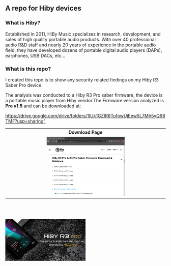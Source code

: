 <body>
	<section>
		<h1>A repo for Hiby devices</h1>
		<h3>What is Hiby?</h3>
		<p>Established in 2011, HiBy Music specializes in research, development, and sales of high quality portable audio products. With over 40 professional audio R&D staff and nearly 20 years of experience in the portable audio field, they have developed dozens of portable digital audio players (DAPs), earphones, USB DACs, etc...</p>
		<h3>What is this repo?</h3>
		<p>I created this repo is to show any security related findings on my Hiby R3 Saber Pro device.</p>
		<p>The analysis was conducted to a Hiby R3 Pro saber firmware, the device is a portable music player from Hiby vendor.The Firmware version analyzed is <b>Pro v1.5</b> and can be downloaded at:</p>
		<a href="https://drive.google.com/drive/folders/1IUk1GZIR6TofowUjEew5L7Mh5yQ98TMF?usp=sharing" target="_blank">https://drive.google.com/drive/folders/1IUk1GZIR6TofowUjEew5L7Mh5yQ98TMF?usp=sharing"</a>
		<br />
		<table>
			<tr>
				<th align="center">Download Page</th>
			</tr>
			<tr>
				<td align="center"><img width="50%" height="50%" src="./hiby_1.png"></img></td>
			</tr>
		</table>
		<br />
	</section>
	<br /><br /><footer><img width="50%" height="50%" src="./hiby_footer.jpg"></img></footer>
</body>